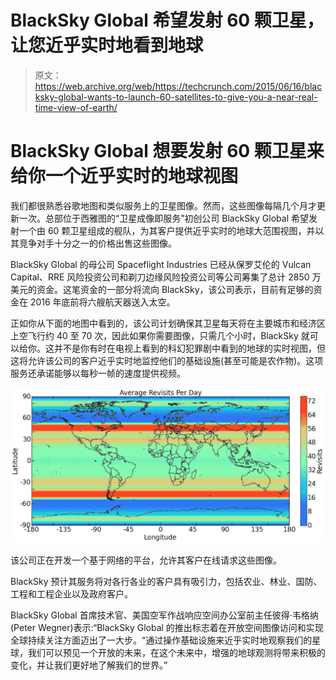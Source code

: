 # BlackSky Global 希望发射 60 颗卫星，让您近乎实时地看到地球 

> 原文：<https://web.archive.org/web/https://techcrunch.com/2015/06/16/blacksky-global-wants-to-launch-60-satellites-to-give-you-a-near-real-time-view-of-earth/>

# BlackSky Global 想要发射 60 颗卫星来给你一个近乎实时的地球视图

我们都很熟悉谷歌地图和类似服务上的卫星图像。然而，这些图像每隔几个月才更新一次。总部位于西雅图的“卫星成像即服务”初创公司 BlackSky Global 希望发射一个由 60 颗卫星组成的舰队，为其客户提供近乎实时的地球大范围视图，并以其竞争对手十分之一的价格出售这些图像。

BlackSky Global 的母公司 Spaceflight Industries 已经从保罗艾伦的 Vulcan Capital、RRE 风险投资公司和剃刀边缘风险投资公司等公司筹集了总计 2850 万美元的资金。这笔资金的一部分将流向 BlackSky，该公司表示，目前有足够的资金在 2016 年底前将六艘航天器送入太空。

正如你从下面的地图中看到的，该公司计划确保其卫星每天将在主要城市和经济区上空飞行约 40 至 70 次，因此如果你需要图像，只需几个小时，BlackSky 就可以给你。这并不是你有时在电视上看到的科幻犯罪剧中看到的地球的实时视图，但这将允许该公司的客户近乎实时地监控他们的基础设施(甚至可能是农作物)。这项服务还承诺能够以每秒一帧的速度提供视频。

![BlackSky Revisit Rate Heat Map](img/5c6a5f355f51dd56e546864e747cdaae.png)

该公司正在开发一个基于网络的平台，允许其客户在线请求这些图像。

BlackSky 预计其服务将对各行各业的客户具有吸引力，包括农业、林业、国防、工程和工程企业以及政府客户。

BlackSky Global 首席技术官、美国空军作战响应空间办公室前主任彼得·韦格纳(Peter Wegner)表示:“BlackSky Global 的推出标志着在开放空间图像访问和实现全球持续关注方面迈出了一大步。“通过操作基础设施来近乎实时地观察我们的星球，我们可以预见一个开放的未来，在这个未来中，增强的地球观测将带来积极的变化，并让我们更好地了解我们的世界。”